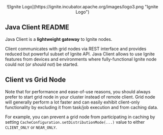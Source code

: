 <!--
  Licensed to the Apache Software Foundation (ASF) under one or more
  contributor license agreements.  See the NOTICE file distributed with
  this work for additional information regarding copyright ownership.
  The ASF licenses this file to You under the Apache License, Version 2.0
  (the "License"); you may not use this file except in compliance with
  the License.  You may obtain a copy of the License at

       http://www.apache.org/licenses/LICENSE-2.0

  Unless required by applicable law or agreed to in writing, software
  distributed under the License is distributed on an "AS IS" BASIS,
  WITHOUT WARRANTIES OR CONDITIONS OF ANY KIND, either express or implied.
  See the License for the specific language governing permissions and
  limitations under the License.
-->

<center>
![Ignite Logo](https://ignite.incubator.apache.org/images/logo3.png "Ignite Logo")
</center>

## Java Client README

Java Client is a **lightweight gateway** to Ignite nodes.

Client communicates with grid nodes via REST interface and provides reduced but powerful subset of Ignite API.
Java Client allows to use Ignite features from devices and environments where fully-functional Ignite node
could not (*or should not*) be started.

## Client vs Grid Node
Note that for performance and ease-of-use reasons, you should always prefer to start grid node in your cluster instead of remote client. Grid node will generally perform a lot faster and can easily exhibit client-only functionality by excluding it from task/job execution and from caching data. 

For example, you can prevent a grid node from participating in caching by setting `CacheConfiguration.setDistributionMode(...)` value to either `CLIENT_ONLY` or `NEAR_ONLY`.

